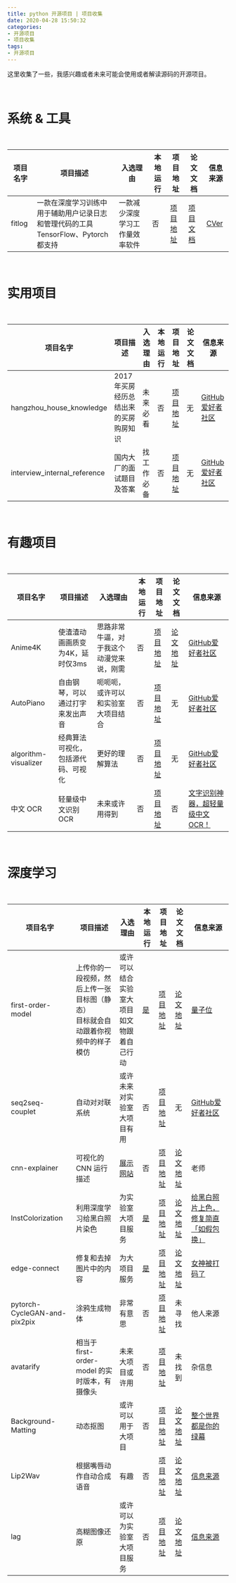 ```yaml
---
title: python 开源项目 | 项目收集
date: 2020-04-28 15:50:32
categories:
- 开源项目
- 项目收集
tags:
- 开源项目
---
```

这里收集了一些，我感兴趣或者未来可能会使用或者解读源码的开源项目。

<!-- more -->

<br/>

# 系统 & 工具

<br/>

|项目名字|项目描述|入选理由|本地运行|项目地址|论文文档|信息来源|
|---|---|---|---|---|---|---|
|fitlog|一款在深度学习训练中用于辅助用户记录日志和管理代码的工具<br/>TensorFlow、Pytorch 都支持|一款减少深度学习工作量效率软件|否|[项目地址](https://github.com/fastnlp/fitlog)|[项目文档](https://fitlog.readthedocs.io/zh/latest/)|[CVer](https://mp.weixin.qq.com/s/YrmVLRKiFMwhfsFLFni1EQ)|

<br/>

# 实用项目

<br/>

|项目名字|项目描述|入选理由|本地运行|项目地址|论文文档|信息来源|
|---|---|---|---|---|---|---|
|hangzhou_house_knowledge|2017年买房经历总结出来的买房购房知识|未来必看|否|[项目地址](https://github.com/houshanren/hangzhou_house_knowledge)|无|[GitHub爱好者社区](https://mp.weixin.qq.com/s/mN-5kk4p339Di1jh7smU9A)|
|interview_internal_reference|国内大厂的面试题目及答案|找工作必备|否|[项目地址](https://github.com/0voice/interview_internal_reference)|无|[GitHub爱好者社区](https://mp.weixin.qq.com/s/KOhExW2Kofdiz9vj0JIeUg)|

<br/>

# 有趣项目

<br/>

|项目名字|项目描述|入选理由|本地运行|项目地址|论文文档|信息来源|
|---|---|---|---|---|---|---|
|Anime4K|使渣渣动画画质变为4K，延时仅3ms|思路非常牛逼，对于我这个动漫党来说，刚需|否|[项目地址](https://github.com/bloc97/Anime4K)|[论文地址](https://github.com/bloc97/Anime4K/blob/master/Preprint.md)|[GitHub爱好者社区](https://mp.weixin.qq.com/s/8fvf6Std9ZNVVdt9IQ6iYQ)|
|AutoPiano|自由钢琴，可以通过打字来发出声音|呃呃呃，或许可以和实验室大项目结合|否|[项目地址](https://github.com/WarpPrism/AutoPiano)|无|[GitHub爱好者社区](https://mp.weixin.qq.com/s/mN-5kk4p339Di1jh7smU9A)|
|algorithm-visualizer|经典算法可视化，包括源代码、可视化|更好的理解算法|否|[项目地址](https://github.com/algorithm-visualizer/algorithm-visualizer)|无|[GitHub爱好者社区](https://mp.weixin.qq.com/s/Ey4PB_ZoUn8LqpssVOelNA)|
|中文 OCR|轻量级中文识别 OCR|未来或许用得到|否|[项目地址](https://github.com/ouyanghuiyu/chineseocr_lite)|否|[文字识别神器，超轻量级中文 OCR！](https://mp.weixin.qq.com/s/flgXEh55IRsS6JK3paggeg)|


<br/>

# 深度学习

<br/>

|项目名字|项目描述|入选理由|本地运行|项目地址|论文文档|信息来源|
|---|---|---|---|---|---|---|
|first-order-model|上传你的一段视频，然后上传一张目标图（静态）<br/>目标就会自动跟着你视频中的样子模仿|或许可以结合实验室大项目<br/>如文物跟着自己行动|[是](https://benpaodewoniu.github.io/2020/05/28/first-order-model0/)|[项目地址](https://github.com/AliaksandrSiarohin/first-order-model)|[论文地址](https://arxiv.org/pdf/2003.00196.pdf)|[量子位](https://mp.weixin.qq.com/s/vEMdAPzsrfqHz3PAKPWsBA)|
|seq2seq-couplet|自动对对联系统|或许未来对实验室大项目有用|否|[项目地址](https://github.com/wb14123/seq2seq-couplet)|无|[GitHub爱好者社区](https://mp.weixin.qq.com/s/mN-5kk4p339Di1jh7smU9A)|
|cnn-explainer|可视化的 CNN 运行描述|[展示网站](https://poloclub.github.io/cnn-explainer/)|否|[项目地址](https://github.com/poloclub/cnn-explainer)|[论文地址](https://arxiv.org/abs/2004.15004)|老师|
|InstColorization|利用深度学习给黑白照片染色|为实验室大项目服务|[是](https://benpaodewoniu.github.io/2020/03/15/colorization0/)|[项目地址](https://github.com/ericsujw/InstColorization)|[论文地址](https://arxiv.org/abs/2005.10825)|[给黑白照片上色，修复简直「如假包换」](https://mp.weixin.qq.com/s/YA-pTE-EMEVCB0wGDeM93Q)|
|edge-connect|修复和去掉图片中的内容|为大项目服务|[是](https://benpaodewoniu.github.io/2020/06/02/edge0/)|[项目地址](https://github.com/knazeri/edge-connect)|[论文地址](https://arxiv.org/abs/1901.00212)|[女神被打码了](https://zhuanlan.zhihu.com/p/54107962?utm_source=wechat_session&utm_medium=social&utm_oi=620730450692542464)|
|pytorch-CycleGAN-and-pix2pix|涂鸦生成物体|非常有意思|否|[项目地址](https://github.com/junyanz/pytorch-CycleGAN-and-pix2pix)|未寻找|他人来源|
|avatarify|相当于 first-order-model 的实时版本，有摄像头|未来大项目或许用|否|[项目地址](https://github.com/alievk/avatarify)|未找到|杂信息|
|Background-Matting|动态抠图|或许可以用于大项目|否|[项目地址](https://github.com/senguptaumd/Background-Matting)|[论文地址](https://arxiv.org/pdf/2004.00626.pdf)|[整个世界都是你的绿幕](https://mp.weixin.qq.com/s/yLO0-KWl8bCMobHiB-FLAw)|
|Lip2Wav|根据嘴唇动作自动合成语音|有趣|否|[项目地址](https://github.com/Rudrabha/Lip2Wav)|[论文地址](https://arxiv.org/abs/2005.08209)|[信息来源](https://mp.weixin.qq.com/s/CdToHAzls0JCEHegv5wtTw)|
|lag|高糊图像还原|或许可以为实验室大项目服务|否|[项目地址](https://github.com/google-research/lag)|[论文地址](https://arxiv.org/pdf/2003.02365.pdf)|[信息来源](https://mp.weixin.qq.com/s/vSFocmAo6iVl7oNN91T1jQ)|
